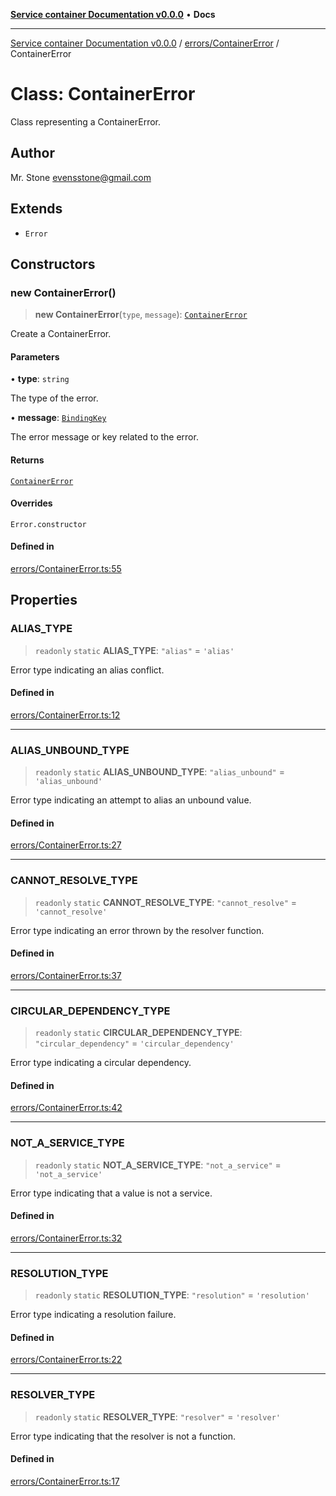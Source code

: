 [**Service container Documentation v0.0.0**](../../../README.md) • **Docs**

***

[Service container Documentation v0.0.0](../../../modules.md) / [errors/ContainerError](../README.md) / ContainerError

# Class: ContainerError

Class representing a ContainerError.

## Author

Mr. Stone <evensstone@gmail.com>

## Extends

- `Error`

## Constructors

### new ContainerError()

> **new ContainerError**(`type`, `message`): [`ContainerError`](ContainerError.md)

Create a ContainerError.

#### Parameters

• **type**: `string`

The type of the error.

• **message**: [`BindingKey`](../../../declarations/type-aliases/BindingKey.md)

The error message or key related to the error.

#### Returns

[`ContainerError`](ContainerError.md)

#### Overrides

`Error.constructor`

#### Defined in

[errors/ContainerError.ts:55](https://github.com/stonemjs/service-container/blob/facb7eba71781c35c6df9764b1f17d5385f9ab10/src/errors/ContainerError.ts#L55)

## Properties

### ALIAS\_TYPE

> `readonly` `static` **ALIAS\_TYPE**: `"alias"` = `'alias'`

Error type indicating an alias conflict.

#### Defined in

[errors/ContainerError.ts:12](https://github.com/stonemjs/service-container/blob/facb7eba71781c35c6df9764b1f17d5385f9ab10/src/errors/ContainerError.ts#L12)

***

### ALIAS\_UNBOUND\_TYPE

> `readonly` `static` **ALIAS\_UNBOUND\_TYPE**: `"alias_unbound"` = `'alias_unbound'`

Error type indicating an attempt to alias an unbound value.

#### Defined in

[errors/ContainerError.ts:27](https://github.com/stonemjs/service-container/blob/facb7eba71781c35c6df9764b1f17d5385f9ab10/src/errors/ContainerError.ts#L27)

***

### CANNOT\_RESOLVE\_TYPE

> `readonly` `static` **CANNOT\_RESOLVE\_TYPE**: `"cannot_resolve"` = `'cannot_resolve'`

Error type indicating an error thrown by the resolver function.

#### Defined in

[errors/ContainerError.ts:37](https://github.com/stonemjs/service-container/blob/facb7eba71781c35c6df9764b1f17d5385f9ab10/src/errors/ContainerError.ts#L37)

***

### CIRCULAR\_DEPENDENCY\_TYPE

> `readonly` `static` **CIRCULAR\_DEPENDENCY\_TYPE**: `"circular_dependency"` = `'circular_dependency'`

Error type indicating a circular dependency.

#### Defined in

[errors/ContainerError.ts:42](https://github.com/stonemjs/service-container/blob/facb7eba71781c35c6df9764b1f17d5385f9ab10/src/errors/ContainerError.ts#L42)

***

### NOT\_A\_SERVICE\_TYPE

> `readonly` `static` **NOT\_A\_SERVICE\_TYPE**: `"not_a_service"` = `'not_a_service'`

Error type indicating that a value is not a service.

#### Defined in

[errors/ContainerError.ts:32](https://github.com/stonemjs/service-container/blob/facb7eba71781c35c6df9764b1f17d5385f9ab10/src/errors/ContainerError.ts#L32)

***

### RESOLUTION\_TYPE

> `readonly` `static` **RESOLUTION\_TYPE**: `"resolution"` = `'resolution'`

Error type indicating a resolution failure.

#### Defined in

[errors/ContainerError.ts:22](https://github.com/stonemjs/service-container/blob/facb7eba71781c35c6df9764b1f17d5385f9ab10/src/errors/ContainerError.ts#L22)

***

### RESOLVER\_TYPE

> `readonly` `static` **RESOLVER\_TYPE**: `"resolver"` = `'resolver'`

Error type indicating that the resolver is not a function.

#### Defined in

[errors/ContainerError.ts:17](https://github.com/stonemjs/service-container/blob/facb7eba71781c35c6df9764b1f17d5385f9ab10/src/errors/ContainerError.ts#L17)
